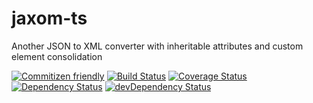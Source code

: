 # jaxom-ts

Another JSON to XML converter with inheritable attributes and custom element consolidation

[![Commitizen friendly](https://img.shields.io/badge/commitizen-friendly-brightgreen.svg)](http://commitizen.github.io/cz-cli/)
[![Build Status](https://travis-ci.com/plastikfan/jaxom-ts.svg?branch=master)](https://travis-ci.com/plastikfan/jaxom-ts)
[![Coverage Status](https://coveralls.io/repos/github/plastikfan/jaxom-ts/badge.svg?branch=master)](https://coveralls.io/github/plastikfan/jaxom-ts?branch=master)
[![Dependency Status](https://david-dm.org/plastikfan/jaxom-ts.svg)](https://david-dm.org/plastikfan/jaxom-ts)
[![devDependency Status](https://david-dm.org/plastikfan/jaxom-ts/dev-status.svg)](https://david-dm.org/plastikfan/jaxom-ts#info=devDependencies)
